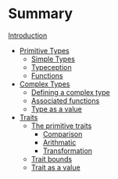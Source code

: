 # Summary

[Introduction](./introduction.md)

- [Primitive Types]()
  - [Simple Types]()
  - [Typeception]()
  - [Functions]()
- [Complex Types]()
  - [Defining a complex type]()
  - [Associated functions]()
  - [Type as a value]()
- [Traits]()
  - [The primitive traits]()
    - [Comparison]()
    - [Arithmatic]()
    - [Transformation]()
  - [Trait bounds]()
  - [Trait as a value]()
